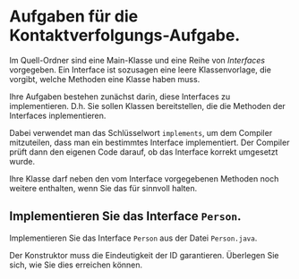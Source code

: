 # Aufgaben für die Kontaktverfolgungs-Aufgabe.

Im Quell-Ordner sind eine Main-Klasse und eine Reihe von *Interfaces* vorgegeben.
Ein Interface ist sozusagen eine leere Klassenvorlage, die vorgibt, welche Methoden
eine Klasse haben muss.

Ihre Aufgaben bestehen zunächst darin, diese Interfaces zu implementieren.
D.h. Sie sollen Klassen bereitstellen, die die Methoden der Interfaces inplementieren.

Dabei verwendet man das Schlüsselwort ```implements```, um dem Compiler
mitzuteilen, dass man ein bestimmtes Interface implementiert.
Der Compiler prüft dann den eigenen Code darauf, ob das Interface korrekt 
umgesetzt wurde.

Ihre Klasse darf neben den vom Interface vorgegebenen Methoden noch weitere enthalten,
wenn Sie das für sinnvoll halten.

## Implementieren Sie das Interface ```Person```.

Implementieren Sie das Interface ```Person``` aus der Datei ```Person.java```.

Der Konstruktor muss die Eindeutigkeit der ID garantieren.
Überlegen Sie sich, wie Sie dies erreichen können.
